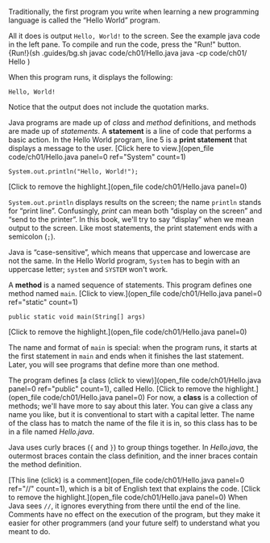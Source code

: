 Traditionally, the first program you write when learning a new programming language is called the “Hello World” program.




All it does is output `Hello, World!` to the screen.
See the example java code in the left pane. To compile and run the code, press the "Run!" button.
{Run!}(sh .guides/bg.sh javac code/ch01/Hello.java java -cp code/ch01/ Hello )


When this program runs, it displays the following:

```code
Hello, World!
```

Notice that the output does not include the quotation marks.




Java programs are made up of *class* and *method* definitions, and methods are made up of *statements*. A **statement** is a line of code that performs a basic action. In the Hello World program, line 5 is a **print statement** that displays a message to the user. [Click here to view.](open_file code/ch01/Hello.java panel=0 ref="System" count=1)


```code
System.out.println("Hello, World!");
```

[Click to remove the highlight.](open_file code/ch01/Hello.java panel=0)


`System.out.println` displays results on the screen; the name `println` stands for “print line”. Confusingly, *print* can mean both “display on the screen” and “send to the printer”. In this book, we'll try to say “display” when we mean output to the screen. Like most statements, the print statement ends with a semicolon (`;`).


Java is “case-sensitive”, which means that uppercase and lowercase are not the same. In the Hello World program, `System` has to begin with an uppercase letter; `system` and `SYSTEM` won't work.


A **method** is a named sequence of statements. This program defines one method named `main`. [Click to view.](open_file code/ch01/Hello.java panel=0 ref="static" count=1)


```code
public static void main(String[] args)
```

[Click to remove the highlight.](open_file code/ch01/Hello.java panel=0)


The name and format of `main` is special: when the program runs, it starts at the first statement in `main` and ends when it finishes the last statement. Later, you will see programs that define more than one method.


The program defines [a class (click to view)](open_file code/ch01/Hello.java panel=0 ref="public" count=1), called Hello. 
[Click to remove the highlight.](open_file code/ch01/Hello.java panel=0)
 For now, a **class** is a collection of methods; we'll have more to say about this later. You can give a class any name you like, but it is conventional to start with a capital letter. The name of the class has to match the name of the file it is in, so this class has to be in a file named *Hello.java*.


Java uses curly braces (`{` and `}`) to group things together.
 In *Hello.java*, the outermost braces contain the class definition, and the inner braces contain the method definition.


[This line (click) is a comment](open_file code/ch01/Hello.java panel=0 ref="//" count=1), which is a bit of English text that explains the code.
[Click to remove the highlight.](open_file code/ch01/Hello.java panel=0)
 When Java sees `//`, it ignores everything from there until the end of the line. Comments have no effect on the execution of the program, but they make it easier for other programmers (and your future self) to understand what you meant to do.